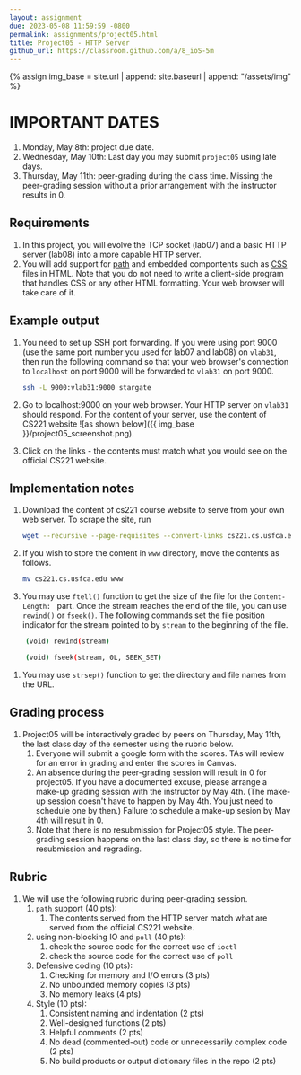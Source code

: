 ```yaml
---
layout: assignment
due: 2023-05-08 11:59:59 -0800
permalink: assignments/project05.html
title: Project05 - HTTP Server
github_url: https://classroom.github.com/a/8_ioS-5m
---
```


{% assign img_base = site.url | append: site.baseurl | append: "/assets/img" %}

# IMPORTANT DATES
1. Monday, May 8th: project due date.
1. Wednesday, May 10th: Last day you may submit `project05` using late days. 
1. Thursday, May 11th: peer-grading during the class time. Missing the peer-grading session without a prior arrangement with the instructor results in 0. 

## Requirements

1. In this project, you will evolve the TCP socket (lab07) and a basic HTTP server (lab08) into a more capable HTTP server. 
1. You will add support for [path](https://developer.mozilla.org/en-US/docs/Learn/Common_questions/Web_mechanics/What_is_a_URL#path_to_resource) and embedded compontents such as [CSS](https://developer.mozilla.org/en-US/docs/Web/CSS) files in HTML. Note that you do not need to write a client-side program that handles CSS or any other HTML formatting. Your web browser will take care of it. 

## Example output

1. You need to set up SSH port forwarding. If you were using port 9000 (use the same port number you used for lab07 and lab08) on `vlab31`, then run the following command so that your web browser's connection to `localhost` on port 9000 will be forwarded to `vlab31` on port 9000.

	```sh
	ssh -L 9000:vlab31:9000 stargate
	```

1. Go to localhost:9000 on your web browser. Your HTTP server on `vlab31` should respond. For the content of your server, use the content of CS221 website ![as shown below]({{ img_base }}/project05_screenshot.png).

1. Click on the links - the contents must match what you would see on the official CS221 website. 

## Implementation notes

1. Download the content of cs221 course website to serve from your own web server. To scrape the site, run

	```sh
	wget --recursive --page-requisites --convert-links cs221.cs.usfca.edu
	```
1. If you wish to store the content in `www` directory, move the contents as follows.
	```sh
	mv cs221.cs.usfca.edu www
	```
1. You may use `ftell()` function to get the size of the file for the `Content-Length: ` part. Once the stream reaches the end of the file, you can use `rewind()` or `fseek()`. The following commands set the file position indicator for the stream pointed to by `stream` to the beginning of the file. 

```sh
    (void) rewind(stream)
```

```sh
    (void) fseek(stream, 0L, SEEK_SET)
```

1. You may use `strsep()` function to get the directory and file names from the URL. 


## Grading process

1. Project05 will be interactively graded by peers on Thursday, May 11th, the last class day of the semester using the rubric below. 
	1. Everyone will submit a google form with the scores. TAs will review for an error in grading and enter the scores in Canvas.
	1. An absence during the peer-grading session will result in 0 for project05. If you have a documented excuse, please arrange a make-up grading session with the instructor by May 4th. (The make-up session doesn't have to happen by May 4th. You just need to schedule one by then.) Failure to schedule a make-up sesion by May 4th will result in 0.
	1. Note that there is no resubmission for Project05 style. The peer-grading session happens on the last class day, so there is no time for resubmission and regrading. 

## Rubric

1. We will use the following rubric during peer-grading session.
	1. `path` support (40 pts): 
		1. The contents served from the HTTP server match what are served from the official CS221 website. 
	1. using non-blocking IO and `poll` (40 pts): 
		1. check the source code for the correct use of `ioctl`
		1. check the source code for the correct use of `poll` 
	1. Defensive coding (10 pts):
		1. Checking for memory and I/O errors (3 pts)
		1. No unbounded memory copies (3 pts)
		1. No memory leaks (4 pts)
	1. Style (10 pts): 
		1. Consistent naming and indentation (2 pts)
		1. Well-designed functions	(2 pts) 
		1. Helpful comments (2 pts)	
		1. No dead (commented-out) code or unnecessarily complex code (2 pts)	
		1. No build products or output dictionary files in the repo (2 pts)

